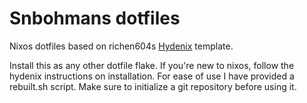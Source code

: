 # Snbohmans dotfiles
Nixos dotfiles based on richen604s
[Hydenix](https://github.com/richen604/hydenix) template.

Install this as any other dotfile flake. If you're new to nixos, follow the
hydenix instructions on installation. For ease of use I have provided a
rebuilt.sh script. Make sure to initialize a git repository before using it.

